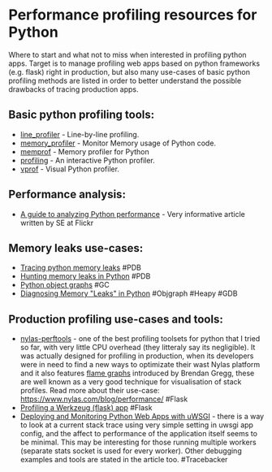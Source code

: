 # Performance profiling resources for Python

Where to start and what not to miss when interested in profiling python apps. Target is to manage profiling web apps based on python frameworks (e.g. flask) right in production, but also many use-cases of basic python profiling methods are listed in order to better understand the possible drawbacks of tracing production apps.

## Basic python profiling tools:

- [line_profiler](https://github.com/rkern/line_profiler) - Line-by-line profiling.
- [memory_profiler](https://github.com/fabianp/memory_profiler) - Monitor Memory usage of Python code.
- [memprof](https://github.com/jmdana/memprof) - Memory profiler for Python
- [profiling](https://github.com/what-studio/profiling) - An interactive Python profiler.
- [vprof](https://github.com/nvdv/vprof) - Visual Python profiler.

## Performance analysis:
- [A guide to analyzing Python performance](https://www.huyng.com/posts/python-performance-analysis) - Very informative article written by SE at Flickr


## Memory leaks use-cases:
- [Tracing python memory leaks](http://tech.labs.oliverwyman.com/blog/2008/11/14/tracing-python-memory-leaks/) #PDB
- [Hunting memory leaks in Python](http://mg.pov.lt/blog/hunting-python-memleaks.html) #PDB
- [Python object graphs](http://mg.pov.lt/blog/python-object-graphs.html) #GC
- [Diagnosing Memory "Leaks" in Python](http://chase-seibert.github.io/blog/2013/08/03/diagnosing-memory-leaks-python.html) #Objgraph #Heapy #GDB

## Production profiling use-cases and tools:
- [nylas-perftools](https://github.com/nylas/nylas-perftools "nylas-perftools") - one of the best profiling toolsets for python that I tried so far, with very little CPU overhead (they litteraly say its negligible). It was actually designed for profiling in production, when its developers were in need to find a new ways to optimizate their wast Nylas platform and it also features [flame graphs](http://www.brendangregg.com/flamegraphs.html) introduced by Brendan Gregg, these are well known as a very good technique for visualisation of stack profiles. Read more about their use-case: https://www.nylas.com/blog/performance/ #Flask
- [Profiling a Werkzeug (flask) app](http://www.alexandrejoseph.com/blog/2015-12-17-profiling-werkzeug-flask-app.html) #Flask
- [Deploying and Monitoring Python Web Apps with uWSGI](https://www.engagespark.com/blog/deploying-monitoring-python-web-apps-uwsgi/) - there is a way to look at a current stack trace using very simple setting in uwsgi app config, and the affect to performance of the application itself seems to be minimal. This may be interesting for those running multiple workers (separate stats socket is used for every worker). Other debugging examples and tools are stated in the article too. #Tracebacker

